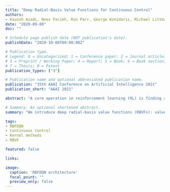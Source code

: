 ```yaml
---
title: "Deep Radial-Basis Value Functions for Continuous Control"
authors:
- Kavosh Asadi, Neev Parikh, Ron Parr, George Konidaris, Michael Littman
date: "2020-09-08"
doi: ""

# Schedule page publish date (NOT publication's date).
publishDate: "2020-10-06T00:00:00Z"

# Publication type.
# Legend: 0 = Uncategorized; 1 = Conference paper; 2 = Journal article;
# 3 = Preprint / Working Paper; 4 = Report; 5 = Book; 6 = Book section;
# 7 = Thesis; 8 = Patent
publication_types: ["3"]

# Publication name and optional abbreviated publication name.
publication: "35th AAAI Conference on Artificial Intelligence 2021"
publication_short: "AAAI 2021"

abstract: "A core operation in reinforcement learning (RL) is finding an action that is optimal with respect to a learned value function.  This operation is often challenging when the learned value function takes continuous actions as input. We introduce deep radial-basis value functions (RBVFs): value functions learned using a deep network with a radial-basis function (RBF) output layer. We show that the maximum action-value with respect to a deep RBVF can be easily approximated up to any desired accuracy. Moreover, deep RBVFs can represent any true value function owing to their support for universal function approximation. We show that deep RBVFs facilitate the use of value-function-only algorithms in continuous control, and can serve as the critic in actor-critic algorithms. We extend the standard DQN algorithm to continuous control by endowing the agent with a deep RBVF, and show that it significantly outperforms value-function-only baselines and is competitive with state-of-the-art actor-critic algorithms. Together, these results reinvigorate radial-basis deep RL."

# Summary. An optional shortened abstract.
summary: "We introduce deep radial-basis value functions (RBVFs): value functions learned using a deep network with a radial-basis function (RBF) output layer."

tags:
- RBFDQN
- Continuous Control 
- Kernel methods
- RBVF 

featured: false

links:

image:
  caption: 'RBFDQN architecture'
  focal_point: ""
  preview_only: false
---
```

